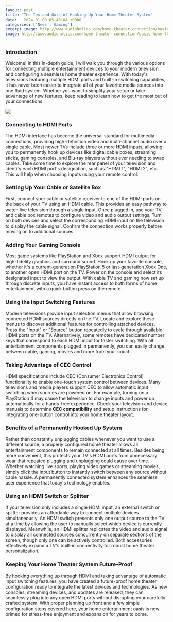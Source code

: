 ```yaml
---
layout: post
title: "The Ins and Outs of Hooking Up Your Home Theater System"
date:   2024-01-09 05:46:04 +0000
categories: ['News','Gaming']
excerpt_image: http://www.audioholics.com/home-theater-connection/basic-home-theater-setup-guide/image
image: http://www.audioholics.com/home-theater-connection/basic-home-theater-setup-guide/image
---
```


### Introduction 
Welcome! In this in-depth guide, I will walk you through the various options for connecting multiple entertainment devices to your modern television and configuring a seamless home theater experience. With today's televisions featuring multiple HDMI ports and built-in switching capabilities, it has never been easier to integrate all of your favorite media sources into one fluid system. Whether you want to simplify your setup or take advantage of new features, keep reading to learn how to get the most out of your connections.  

![](http://www.audioholics.com/home-theater-connection/basic-home-theater-setup-guide/image)
### Connecting to **HDMI Ports** 
The HDMI interface has become the universal standard for multimedia connections, providing high-definition video and multi-channel audio over a single cable. Most newer TVs include three or more HDMI inputs, allowing you to permanently hook up devices like digital cable boxes, streaming sticks, gaming consoles, and Blu-ray players without ever needing to swap cables. Take some time to explore the rear panel of your television and identify each HDMI port's designation, such as "HDMI 1", "HDMI 2", etc. This will help when choosing inputs using your remote control.
### Setting Up Your **Cable or Satellite Box**
First, connect your cable or satellite receiver to one of the HDMI ports on the back of your TV using an HDMI cable. This provides an easy pathway to watch live television through a single input. Once plugged in, use your TV and cable box remotes to configure video and audio output settings. Turn on both devices and select the corresponding HDMI input on the television to display the cable signal. Confirm the connection works properly before moving on to additional sources.
### Adding Your **Gaming Console**  
Most game systems like PlayStation and Xbox support HDMI output for high-fidelity graphics and surround sound. Hook up your favorite console, whether it's a current-generation PlayStation 5 or last-generation Xbox One, to another open HDMI port on the TV. Power on the console and select its designated input to view the output. With cable TV and gaming now set up through discrete inputs, you have instant access to both forms of home entertainment with a quick button press on the remote.
### Using the Input **Switching Features**
Modern televisions provide input selection menus that allow browsing connected HDMI sources directly on the TV. Locate and explore these menus to discover additional features for controlling attached devices. Press the "Input" or "Source" button repeatedly to cycle through available HDMI ports on the TV. Alternatively, some remotes have dedicated number keys that correspond to each HDMI input for faster switching. With all entertainment components plugged in permanently, you can easily change between cable, gaming, movies and more from your couch. 
### Taking Advantage of **CEC Control**  
HDMI specifications include CEC (Consumer Electronics Control) functionality to enable one-touch system control between devices. Many televisions and media players support CEC to allow automatic input switching when sources are powered on. For example, turning on a PlayStation 4 may cause the television to change inputs and power up automatically for a hands-free experience. Check your television and device manuals to determine **CEC compatibility** and setup instructions for integrating one-button control into your home theater layout.
### Benefits of a **Permanently Hooked Up** System
Rather than constantly unplugging cables whenever you want to use a different source, a properly configured home theater allows all entertainment components to remain connected at all times. Besides being more convenient, this protects your TV's HDMI ports from unnecessary wear that repeated plugging and unplugging could cause over time. Whether watching live sports, playing video games or streaming movies, simply click the input button to instantly switch between any source without cable hassle. A permanently connected system enhances the seamless user experience that today's technology enables.
### Using an HDMI **Switch or Splitter**  
If your television only includes a single HDMI input, an external switch or splitter provides an affordable way to connect multiple devices simultaneously. An HDMI switch presents only one output source to the TV at a time by allowing the user to manually select which device is currently displayed. Meanwhile, an HDMI splitter replicates the video and audio signal to display all connected sources concurrently on separate sections of the screen, though only one can be actively controlled. Both accessories effectively expand a TV's built-in connectivity for robust home theater personalization. 
### Keeping Your Home Theater System Future-Proof
By hooking everything up through HDMI and taking advantage of automatic input switching features, you have created a future-proof home theater configuration ready to integrate the latest devices and technologies. As new consoles, streaming devices, and updates are released, they can seamlessly plug into any open HDMI ports without disrupting your carefully crafted system. With proper planning up front and a few simple configuration steps covered here, your home entertainment oasis is now primed for stress-free enjoyment and expansion for years to come.